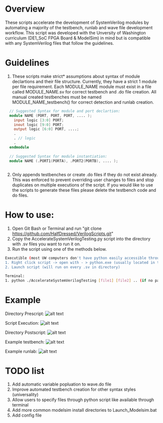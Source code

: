 # Overview
These scripts accelerate the development of SystemVerilog modules by automating a majority of the testbench, runlab and wave file development workflow. This script was developed with the Unversity of Washington curriculum (DE1_SoC FPGA Board & ModelSim) in mind but is compatible with any SystemVerilog files that follow the guidelines.

# Guidelines
1. These scripts make strict* assumptions about syntax of module declartions and their file structure. Currently, they have a strict 1 module per file requirement. Each MODULE_NAME module must exist in a file called MODULE_NAME.sv for correct testbench and .do file creation. All manual created testbenches must be named MODULE_NAME_testbench() for correct detection and runlab creation. 

```verilog
  // Suggested Syntax for module and port declartion:
  module NAME (PORT, PORT, PORT, .... ); 
    input logic [3:0] PORT;
    inout logic [9:0] PORT;
    output logic [6:0] PORT, ....;
    .
    . // logic
    .
  endmodule
 
  // Suggested Syntax for module instantiation:
  module NAME (.PORT1(PORTA), .PORT2(PORTB), .... ); 
  
```
2. Only appends testbenches or create .do files if they do not exist already. This was enforced to prevent overriding user changes to files and stop duplicates on multiple executions of the script. If you would like to use the scripts to generate these files please delete the testbench code and do files. 

# How to use:
1. Open Git Bash or Terminal and run "git clone https://github.com/HalfDressed/VerilogScripts.git"
2. Copy the AccelerateSystemVerilogTesting.py script into the directory with .sv files you want to run it on.
3. Run the script using one of the methods below.

```sh
Executible (most UW computers don't have python easily accessible through terminal):
1. Right click script -> open with - > python.exe (usually located in the install directory of Spyder at C:\ProgramData\Anaconda3\)
2. Launch script (will run on every .sv in directory)
```

```sh
Terminal:
1. python ./AccelerateSystemVerilogTesting [file1] [file2] .. (if no parameters given runs on *.sv files in directory)
```

# Example
Directory Prescript:
![alt text](https://i.imgur.com/rSe1bnu.png)

Script Execution:
![alt text](https://i.imgur.com/ECqw6vf.png)

Directory Postscript:
![alt text](https://i.imgur.com/3jQQS84.png)

Example testbench:
![alt text](https://i.imgur.com/e2H4vGM.png)

Example runlab:
![alt text](https://i.imgur.com/OV75BoJ.png)

# TODO list
1. Add automatic variable popluation to wave.do file
2. Improve automated testbench creation for other syntax styles (universality)
3. Allow users to specify files through python script like available through terminal
4. Add more common modelsim install directories to Launch_Modelsim.bat
5. Add config file

